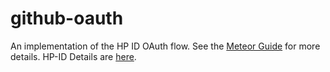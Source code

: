 # github-oauth

An implementation of the HP ID OAuth flow. See the [Meteor Guide](https://guide.meteor.com/accounts.html) for more details.
HP-ID Details are [here](http://developer.hp.com).
